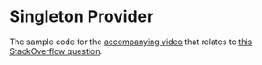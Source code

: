 # Singleton Provider

The sample code for the [accompanying video](https://www.youtube.com/edit?o=U&video_id=LAZzMyQVbjU) that relates to [this StackOverflow question](https://stackoverflow.com/questions/51881555/stateless-services-vs-httpclient-wanting-to-be-a-singleton/51889539#51889539).

